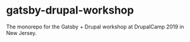 # gatsby-drupal-workshop

The monorepo for the Gatsby + Drupal workshop at DrupalCamp 2019 in New Jersey.
